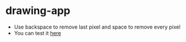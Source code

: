 # drawing-app

- Use backspace to remove last pixel and space to remove every pixel
- You can test it [here](https://michaluser.github.io/drawing-app)
